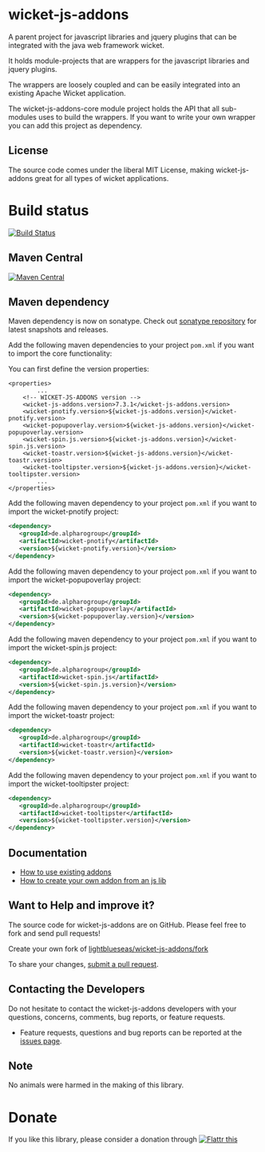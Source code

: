 wicket-js-addons
====================

A parent project for javascript libraries and jquery plugins that can be integrated with the java web framework wicket.

It holds module-projects that are wrappers for the javascript libraries and jquery plugins.

The wrappers are loosely coupled and can be easily integrated into an existing Apache Wicket application.

The wicket-js-addons-core module project holds the API that all sub-modules uses to build the wrappers. If you want to write your own wrapper you can add this project as dependency.

## License

The source code comes under the liberal MIT License, making wicket-js-addons great for all types of wicket applications.

# Build status
[![Build Status](https://travis-ci.org/lightblueseas/wicket-js-addons.svg?branch=master)](https://travis-ci.org/lightblueseas/wicket-js-addons)

## Maven Central

[![Maven Central](https://maven-badges.herokuapp.com/maven-central/de.alpharogroup/wicket-js-addons/badge.svg)](https://maven-badges.herokuapp.com/maven-central/de.alpharogroup/wicket-js-addons)

## Maven dependency

Maven dependency is now on sonatype.
Check out [sonatype repository](https://oss.sonatype.org/index.html#nexus-search;gav~de.alpharogroup~wicket-js-addons~~~) for latest snapshots and releases.

Add the following maven dependencies to your project `pom.xml` if you want to import the core functionality:

You can first define the version properties:

	<properties>
			...
		<!-- WICKET-JS-ADDONS version -->
		<wicket-js-addons.version>7.3.1</wicket-js-addons.version>
		<wicket-pnotify.version>${wicket-js-addons.version}</wicket-pnotify.version>
		<wicket-popupoverlay.version>${wicket-js-addons.version}</wicket-popupoverlay.version>
		<wicket-spin.js.version>${wicket-js-addons.version}</wicket-spin.js.version>
		<wicket-toastr.version>${wicket-js-addons.version}</wicket-toastr.version>
		<wicket-tooltipster.version>${wicket-js-addons.version}</wicket-tooltipster.version>
			...
	</properties>

Add the following maven dependency to your project `pom.xml` if you want to import the wicket-pnotify project:

```xml
<dependency>
   <groupId>de.alpharogroup</groupId>
   <artifactId>wicket-pnotify</artifactId>
   <version>${wicket-pnotify.version}</version>
</dependency>
```

Add the following maven dependency to your project `pom.xml` if you want to import the wicket-popupoverlay project:

```xml
<dependency>
   <groupId>de.alpharogroup</groupId>
   <artifactId>wicket-popupoverlay</artifactId>
   <version>${wicket-popupoverlay.version}</version>
</dependency>
```

Add the following maven dependency to your project `pom.xml` if you want to import the wicket-spin.js project:

```xml
<dependency>
   <groupId>de.alpharogroup</groupId>
   <artifactId>wicket-spin.js</artifactId>
   <version>${wicket-spin.js.version}</version>
</dependency>
```

Add the following maven dependency to your project `pom.xml` if you want to import the wicket-toastr project:

```xml
<dependency>
   <groupId>de.alpharogroup</groupId>
   <artifactId>wicket-toastr</artifactId>
   <version>${wicket-toastr.version}</version>
</dependency>
```

Add the following maven dependency to your project `pom.xml` if you want to import the wicket-tooltipster project:

```xml
<dependency>
   <groupId>de.alpharogroup</groupId>
   <artifactId>wicket-tooltipster</artifactId>
   <version>${wicket-tooltipster.version}</version>
</dependency>
```

## Documentation

  * [How to use existing addons][How to use existing addons]
  * [How to create your own addon from an js lib][How to create your own addon from an js lib]
  
   [How to use existing addons]: https://github.com/lightblueseas/wicket-js-addons/wiki/How-to-use-existing-addons "How to use existing addons"

   [How to create your own addon from an js lib]: https://github.com/lightblueseas/wicket-js-addons/wiki/How-to-create-your-own-addon-from-an-js-lib "How to create your own addon from an js lib"
   
## Want to Help and improve it? ###

The source code for wicket-js-addons are on GitHub. Please feel free to fork and send pull requests!

Create your own fork of [lightblueseas/wicket-js-addons/fork](https://github.com/lightblueseas/wicket-js-addons/fork)

To share your changes, [submit a pull request](https://github.com/lightblueseas/wicket-js-addons/pull/new/develop).

## Contacting the Developers

Do not hesitate to contact the wicket-js-addons developers with your questions, concerns, comments, bug reports, or feature requests.
- Feature requests, questions and bug reports can be reported at the [issues page](https://github.com/lightblueseas/wicket-js-addons/issues).

## Note

No animals were harmed in the making of this library.

# Donate

If you like this library, please consider a donation through 
<a href="https://flattr.com/submit/auto?fid=r7vp62&url=https%3A%2F%2Fgithub.com%2Flightblueseas%2Fwicket-js-addons" target="_blank">
<img src="http://button.flattr.com/flattr-badge-large.png" alt="Flattr this" title="Flattr this" border="0">
</a>

